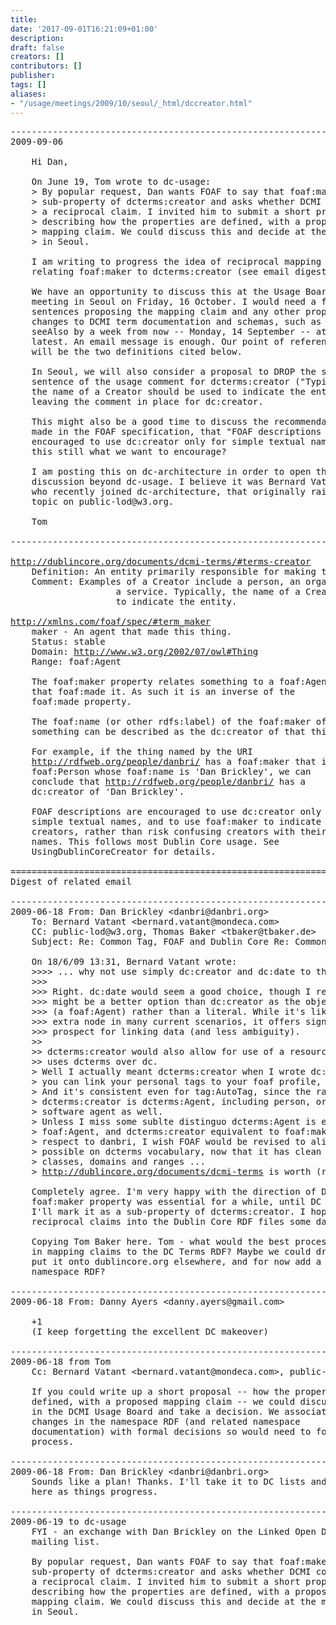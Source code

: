 ```yaml
---
title: 
date: '2017-09-01T16:21:09+01:00'
description: 
draft: false
creators: []
contributors: []
publisher: 
tags: []
aliases:
- "/usage/meetings/2009/10/seoul/_html/dccreator.html"
---
```


<pre>
----------------------------------------------------------------------
2009-09-06

    Hi Dan,

    On June 19, Tom wrote to dc-usage:
    &gt; By popular request, Dan wants FOAF to say that foaf:maker is a
    &gt; sub-property of dcterms:creator and asks whether DCMI could make
    &gt; a reciprocal claim. I invited him to submit a short proposal
    &gt; describing how the properties are defined, with a proposed
    &gt; mapping claim. We could discuss this and decide at the meeting
    &gt; in Seoul.

    I am writing to progress the idea of reciprocal mapping claims
    relating foaf:maker to dcterms:creator (see email digest below).

    We have an opportunity to discuss this at the Usage Board
    meeting in Seoul on Friday, 16 October. I would need a few
    sentences proposing the mapping claim and any other proposed
    changes to DCMI term documentation and schemas, such as a
    seeAlso by a week from now -- Monday, 14 September -- at the
    latest. An email message is enough. Our point of reference
    will be the two definitions cited below.

    In Seoul, we will also consider a proposal to DROP the second
    sentence of the usage comment for dcterms:creator ("Typically,
    the name of a Creator should be used to indicate the entity."),
    leaving the comment in place for dc:creator.

    This might also be a good time to discuss the recommendation
    made in the FOAF specification, that "FOAF descriptions are
    encouraged to use dc:creator only for simple textual names". Is
    this still what we want to encourage?

    I am posting this on dc-architecture in order to open the
    discussion beyond dc-usage. I believe it was Bernard Vatant,
    who recently joined dc-architecture, that originally raised this
    topic on public-lod@w3.org.

    Tom

----------------------------------------------------------------------

<a href="http://dublincore.org/documents/dcmi-terms/#terms-creator">http://dublincore.org/documents/dcmi-terms/#terms-creator</a>
    Definition: An entity primarily responsible for making the resource.
    Comment: Examples of a Creator include a person, an organization, or 
                    a service. Typically, the name of a Creator should be used 
                    to indicate the entity.

<a href="http://xmlns.com/foaf/spec/#term_maker">http://xmlns.com/foaf/spec/#term_maker</a>
    maker - An agent that made this thing.
    Status: stable
    Domain: <a href="http://www.w3.org/2002/07/owl#Thing">http://www.w3.org/2002/07/owl#Thing</a>
    Range: foaf:Agent

    The foaf:maker property relates something to a foaf:Agent
    that foaf:made it. As such it is an inverse of the
    foaf:made property.

    The foaf:name (or other rdfs:label) of the foaf:maker of
    something can be described as the dc:creator of that thing.

    For example, if the thing named by the URI
    <a href="http://rdfweb.org/people/danbri/">http://rdfweb.org/people/danbri/</a> has a foaf:maker that is a
    foaf:Person whose foaf:name is 'Dan Brickley', we can
    conclude that <a href="http://rdfweb.org/people/danbri/">http://rdfweb.org/people/danbri/</a> has a
    dc:creator of 'Dan Brickley'.

    FOAF descriptions are encouraged to use dc:creator only for
    simple textual names, and to use foaf:maker to indicate
    creators, rather than risk confusing creators with their
    names. This follows most Dublin Core usage. See
    UsingDublinCoreCreator for details.

======================================================================
Digest of related email

----------------------------------------------------------------------
2009-06-18 From: Dan Brickley &lt;danbri@danbri.org&gt;
    To: Bernard Vatant &lt;bernard.vatant@mondeca.com&gt;
    CC: public-lod@w3.org, Thomas Baker &lt;tbaker@tbaker.de&gt;
    Subject: Re: Common Tag, FOAF and Dublin Core Re: Common Tag - semantic tagging convention

    On 18/6/09 13:31, Bernard Vatant wrote:
    &gt;&gt;&gt;&gt; ... why not use simply dc:creator and dc:date to this effect?
    &gt;&gt;&gt;
    &gt;&gt;&gt; Right. dc:date would seem a good choice, though I reckon foaf:maker
    &gt;&gt;&gt; might be a better option than dc:creator as the object is a resource
    &gt;&gt;&gt; (a foaf:Agent) rather than a literal. While it's likely to mean an
    &gt;&gt;&gt; extra node in many current scenarios, it offers significantly more
    &gt;&gt;&gt; prospect for linking data (and less ambiguity).
    &gt;&gt;
    &gt;&gt; dcterms:creator would also allow for use of a resource. Bibliontology
    &gt;&gt; uses dcterms over dc.
    &gt; Well I actually meant dcterms:creator when I wrote dc:creator, sorry. So
    &gt; you can link your personal tags to your foaf profile, for example.
    &gt; And it's consistent even for tag:AutoTag, since the range of
    &gt; dcterms:creator is dcterms:Agent, including person, organisation and
    &gt; software agent as well.
    &gt; Unless I miss some sublte distinguo dcterms:Agent is equivalent to
    &gt; foaf:Agent, and dcterms:creator equivalent to foaf:maker. BTW, with due
    &gt; respect to danbri, I wish FOAF would be revised to align whenever
    &gt; possible on dcterms vocabulary, now that it has clean declarations of
    &gt; classes, domains and ranges ...
    &gt; <a href="http://dublincore.org/documents/dcmi-terms">http://dublincore.org/documents/dcmi-terms</a> is worth (re)visiting :-)

    Completely agree. I'm very happy with the direction of DC terms. The 
    foaf:maker property was essential for a while, until DC was cleaned up. 
    I'll mark it as a sub-property of dcterms:creator. I hope we'll get 
    reciprocal claims into the Dublin Core RDF files some day too...

    Copying Tom Baker here. Tom - what would the best process be for adding 
    in mapping claims to the DC Terms RDF? Maybe we could draft some RDF, 
    put it onto dublincore.org elsewhere, and for now add a seeAlso from the 
    namespace RDF?

----------------------------------------------------------------------
2009-06-18 From: Danny Ayers &lt;danny.ayers@gmail.com&gt;

    +1
    (I keep forgetting the excellent DC makeover)

----------------------------------------------------------------------
2009-06-18 from Tom
    Cc: Bernard Vatant &lt;bernard.vatant@mondeca.com&gt;, public-lod@w3.org

    If you could write up a short proposal -- how the properties are
    defined, with a proposed mapping claim -- we could discuss this
    in the DCMI Usage Board and take a decision. We associate
    changes in the namespace RDF (and related namespace
    documentation) with formal decisions so would need to follow a
    process.

----------------------------------------------------------------------
2009-06-18 From: Dan Brickley &lt;danbri@danbri.org&gt;
    Sounds like a plan! Thanks. I'll take it to DC lists and report back 
    here as things progress.

----------------------------------------------------------------------
2009-06-19 to dc-usage
    FYI - an exchange with Dan Brickley on the Linked Open Data
    mailing list.

    By popular request, Dan wants FOAF to say that foaf:maker is a
    sub-property of dcterms:creator and asks whether DCMI could make
    a reciprocal claim. I invited him to submit a short proposal
    describing how the properties are defined, with a proposed
    mapping claim. We could discuss this and decide at the meeting
    in Seoul.

</pre>

